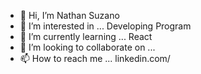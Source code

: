 - 👋 Hi, I’m Nathan Suzano
- 👀 I’m interested in ... Developing Program
- 🌱 I’m currently learning ... React
- 💞️ I’m looking to collaborate on ... 
- 📫 How to reach me ... linkedin.com/

<!---
NSuzano/NSuzano is a ✨ special ✨ repository because its `README.md` (this file) appears on your GitHub profile.
You can click the Preview link to take a look at your changes.
--->
